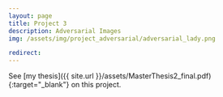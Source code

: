 ```yaml
---
layout: page
title: Project 3
description: Adversarial Images
img: /assets/img/project_adversarial/adversarial_lady.png

redirect: 
---
```


See [my thesis]({{ site.url }}/assets/MasterThesis2_final.pdf){:target="\_blank"} on this project. 

